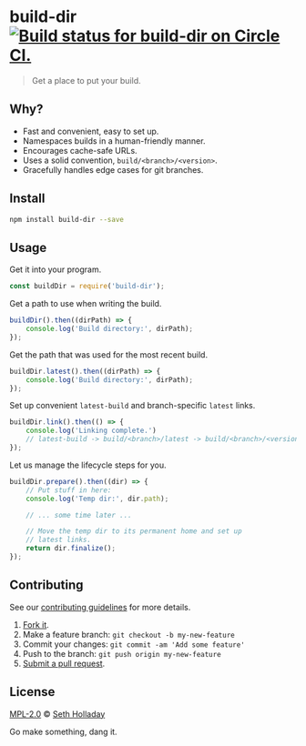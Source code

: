 # build-dir [![Build status for build-dir on Circle CI.](https://img.shields.io/circleci/project/sholladay/build-dir/master.svg "Circle Build Status")](https://circleci.com/gh/sholladay/build-dir "Build Dir Builds")

> Get a place to put your build.

## Why?

 - Fast and convenient, easy to set up.
 - Namespaces builds in a human-friendly manner.
 - Encourages cache-safe URLs.
 - Uses a solid convention, `build/<branch>/<version>`.
 - Gracefully handles edge cases for git branches.

## Install

```sh
npm install build-dir --save
```

## Usage

Get it into your program.

```js
const buildDir = require('build-dir');
```

Get a path to use when writing the build.

```js
buildDir().then((dirPath) => {
    console.log('Build directory:', dirPath);
});
```

Get the path that was used for the most recent build.

```js
buildDir.latest().then((dirPath) => {
    console.log('Build directory:', dirPath);
});
```

Set up convenient `latest-build` and branch-specific `latest` links.

```js
buildDir.link().then(() => {
    console.log('Linking complete.')
    // latest-build -> build/<branch>/latest -> build/<branch>/<version>
});
```

Let us manage the lifecycle steps for you.

```js
buildDir.prepare().then((dir) => {
    // Put stuff in here:
    console.log('Temp dir:', dir.path);

    // ... some time later ...

    // Move the temp dir to its permanent home and set up
    // latest links.
    return dir.finalize();
});
```

## Contributing

See our [contributing guidelines](https://github.com/sholladay/build-dir/blob/master/CONTRIBUTING.md "The guidelines for participating in this project.") for more details.

1. [Fork it](https://github.com/sholladay/build-dir/fork).
2. Make a feature branch: `git checkout -b my-new-feature`
3. Commit your changes: `git commit -am 'Add some feature'`
4. Push to the branch: `git push origin my-new-feature`
5. [Submit a pull request](https://github.com/sholladay/build-dir/compare "Submit code to this project for review.").

## License

[MPL-2.0](https://github.com/sholladay/build-dir/blob/master/LICENSE "The license for build-dir.") © [Seth Holladay](http://seth-holladay.com "Author of build-dir.")

Go make something, dang it.
